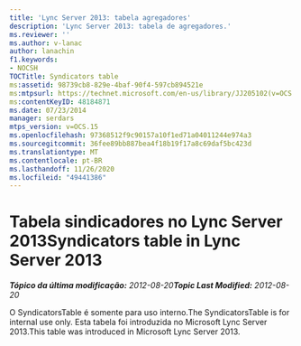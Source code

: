 ```yaml
---
title: 'Lync Server 2013: tabela agregadores'
description: 'Lync Server 2013: tabela de agregadores.'
ms.reviewer: ''
ms.author: v-lanac
author: lanachin
f1.keywords:
- NOCSH
TOCTitle: Syndicators table
ms:assetid: 98739cb8-829e-4baf-90f4-597cb894521e
ms:mtpsurl: https://technet.microsoft.com/en-us/library/JJ205102(v=OCS.15)
ms:contentKeyID: 48184871
ms.date: 07/23/2014
manager: serdars
mtps_version: v=OCS.15
ms.openlocfilehash: 97368512f9c90157a10f1ed71a04011244e974a3
ms.sourcegitcommit: 36fee89bb887bea4f18b19f17a8c69daf5bc423d
ms.translationtype: MT
ms.contentlocale: pt-BR
ms.lasthandoff: 11/26/2020
ms.locfileid: "49441386"
---
```

# <a name="syndicators-table-in-lync-server-2013"></a><span data-ttu-id="5669b-103">Tabela sindicadores no Lync Server 2013</span><span class="sxs-lookup"><span data-stu-id="5669b-103">Syndicators table in Lync Server 2013</span></span>

<div data-xmlns="http://www.w3.org/1999/xhtml">

<div class="topic" data-xmlns="http://www.w3.org/1999/xhtml" data-msxsl="urn:schemas-microsoft-com:xslt" data-cs="https://msdn.microsoft.com/">

<div data-asp="https://msdn2.microsoft.com/asp">



</div>

<div id="mainSection">

<div id="mainBody"><span data-ttu-id="5669b-104">

<span> </span></span><span class="sxs-lookup"><span data-stu-id="5669b-104">

<span> </span></span></span>

<span data-ttu-id="5669b-105">_**Tópico da última modificação:** 2012-08-20_</span><span class="sxs-lookup"><span data-stu-id="5669b-105">_**Topic Last Modified:** 2012-08-20_</span></span>

<span data-ttu-id="5669b-106">O SyndicatorsTable é somente para uso interno.</span><span class="sxs-lookup"><span data-stu-id="5669b-106">The SyndicatorsTable is for internal use only.</span></span> <span data-ttu-id="5669b-107">Esta tabela foi introduzida no Microsoft Lync Server 2013.</span><span class="sxs-lookup"><span data-stu-id="5669b-107">This table was introduced in Microsoft Lync Server 2013.</span></span>

<span data-ttu-id="5669b-108"></div>

<span> </span>

</div>

</div>

</span><span class="sxs-lookup"><span data-stu-id="5669b-108"></div>

<span> </span>

</div>

</div>

</span></span></div>

